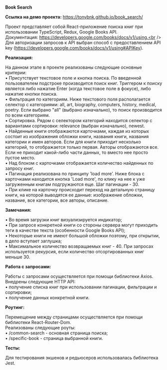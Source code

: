 **Book Search**

**Ссылка на демо проекта:** https://tonybnk.github.io/book_search/

Проект представляет собой React-приложение поиска книг при использовании
TypeScript, Redux, Google Books API.<br />
Документация: https://developers.google.com/books/docs/v1/using.<br />
Для авторизации запросов к API выбран способ с предоставлением API
key (https://developers.google.com/books/docs/v1/using#APIKey).

**Реализация:**

На данном этапе в проекте реализованы следующие основные критерии:<br />
• Присутствует текстовое поле и кнопка поиска. По введенной пользователем
подстроке производится поиск книг. Триггером к поиску является либо нажатие
Enter (когда текстовое поле в фокусе), либо нажатие кнопки поиска.<br />
• Фильтрация по категориям. Ниже текстового поля располагается селектор с
категориями: all, art, biography, computers, history, medical, poetry. Если
выбрано "all" (выбрано изначально), то поиск производится по всем
категориям.<br />
• Сортировка. Рядом с селектором категорий находится селектор с вариантами
сортировки: relevance (выбран изначально), newest.<br />
• Найденные книги отображаются карточками, каждая из которых состоит из
изображения обложки книги, названия книги, названия категории и имен авторов.
Если для книги приходит несколько категорий, то отображается только первая.
Авторы отображаются все. Если не приходит какой-либо части данных, то вместо нее
просто пустое место.<br />
• Над блоком с карточками отображается количество найденных по запросу
книг.<br />
• Пагинация реализована по принципу 'load more'. Ниже блока с карточками
находится кнопка 'Load more', по клику на нее к уже загруженным книгам
подгружаются еще. Шаг пагинации - 30.<br />
• При клике на карточку происходит переход на детальную страницу книги, на
которой выводятся ее данные: изображение обложки, название, все категории, все
авторы, описание.

**Замечания:**

• Во время загрузки книг визуализируется индикатор;<br />
• При запросе конкретной книги со стороны сервера могут приходить теги в
качестве текста (особенности Google Books API);<br />
• Некоторые книги не имеют большой обложки поэтому, при открытии, в дело
вступает заглушка;<br />
• Максимальное количество возвращаемых книг - 40. При запросах используется
рекурсия, если количество отсортированных книг меньше 30.

**Работа с запросами:**

Работы с запросами осуществляется при помощи библиотеки Axios.<br />
Внедрены следующие HTTP API:<br />
• получение списка книг при использовании пагинации, фильтрации и
сортировки;<br />
• получение данных конкретной книги.

**Роутинг:**

Перемещение между страницами осуществляется при помощи библиотеки
React-Router-Dom.<br />
Реализованы следующие роуты:<br />
• /common-search - основная страница поиска;<br />
• /specific-book - страница выбранной книги.<br />

**Тесты:**

Для тестирования экшенов и редьюсеров использовалась библиотека Jest.
